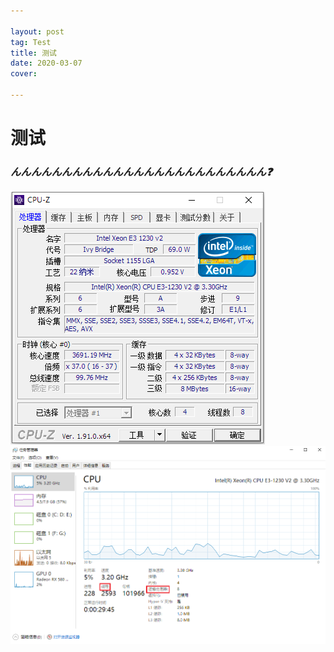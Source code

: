 ```yaml
---

layout: post
tag: Test
title: 测试 
date: 2020-03-07 
cover: 

---
```

# 测试
### ***んんんんんんんんんんんんんんんんんんんんんんんんん❓***  
![](../assets/img/P2.png)
![](../assets/img/P1.png)


